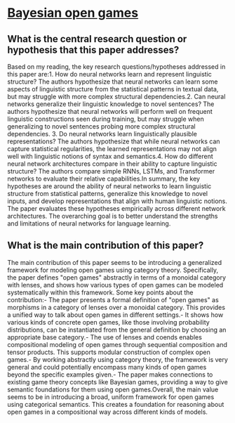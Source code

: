 # [Bayesian open games](https://arxiv.org/abs/1910.03656)

## What is the central research question or hypothesis that this paper addresses?

Based on my reading, the key research questions/hypotheses addressed in this paper are:1. How do neural networks learn and represent linguistic structure? The authors hypothesize that neural networks can learn some aspects of linguistic structure from the statistical patterns in textual data, but may struggle with more complex structural dependencies.2. Can neural networks generalize their linguistic knowledge to novel sentences? The authors hypothesize that neural networks will perform well on frequent linguistic constructions seen during training, but may struggle when generalizing to novel sentences probing more complex structural dependencies. 3. Do neural networks learn linguistically plausible representations? The authors hypothesize that while neural networks can capture statistical regularities, the learned representations may not align well with linguistic notions of syntax and semantics.4. How do different neural network architectures compare in their ability to capture linguistic structure? The authors compare simple RNNs, LSTMs, and Transformer networks to evaluate their relative capabilities.In summary, the key hypotheses are around the ability of neural networks to learn linguistic structure from statistical patterns, generalize this knowledge to novel inputs, and develop representations that align with human linguistic notions. The paper evaluates these hypotheses empirically across different network architectures. The overarching goal is to better understand the strengths and limitations of neural networks for language learning.


## What is the main contribution of this paper?

The main contribution of this paper seems to be introducing a generalized framework for modeling open games using category theory. Specifically, the paper defines "open games" abstractly in terms of a monoidal category with lenses, and shows how various types of open games can be modeled systematically within this framework. Some key points about the contribution:- The paper presents a formal definition of "open games" as morphisms in a category of lenses over a monoidal category. This provides a unified way to talk about open games in different settings.- It shows how various kinds of concrete open games, like those involving probability distributions, can be instantiated from the general definition by choosing an appropriate base category.- The use of lenses and coends enables compositional modeling of open games through sequential composition and tensor products. This supports modular construction of complex open games.- By working abstractly using category theory, the framework is very general and could potentially encompass many kinds of open games beyond the specific examples given.- The paper makes connections to existing game theory concepts like Bayesian games, providing a way to give semantic foundations for them using open games.Overall, the main value seems to be in introducing a broad, uniform framework for open games using categorical semantics. This creates a foundation for reasoning about open games in a compositional way across different kinds of models.
